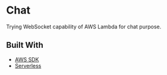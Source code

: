# Chat

Trying WebSocket capability of AWS Lambda for chat purpose.

## Built With

- [AWS SDK](https://github.com/aws/aws-sdk-js)
- [Serverless](https://www.serverless.com/)
